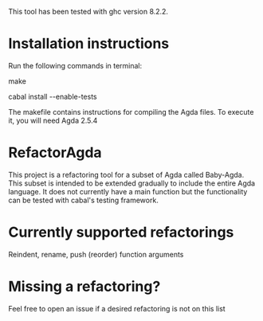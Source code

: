 This tool has been tested with ghc version 8.2.2.

<h1>Installation instructions</h1>
Run the following commands in terminal:

make

cabal install --enable-tests

The makefile contains instructions for compiling the Agda files. To execute it, you will need Agda 2.5.4

<h1>RefactorAgda</h1>

This project is a refactoring tool for a subset of Agda called Baby-Agda. This subset is intended to be extended gradually to include the entire Agda language. It does not currently have a main function but the functionality can be tested with cabal's testing framework.

<h1>Currently supported refactorings</h1>
Reindent, rename, push (reorder) function arguments

<h1> Missing a refactoring? </h1>
Feel free to open an issue if a desired refactoring is not on this list
